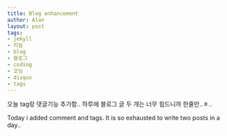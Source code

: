 ```yaml
---
title: Blog enhancement
author: Alan
layout: post
tags:
- jekyll
- 지킬
- blog
- 블로그
- coding 
- 코딩
- disqus
- tags
---
```


오늘 tag랑 댓글기능 추가함.. 하루에 블로그 글 두 개는 너무 힘드니까 한줄만..ㅎ..

Today i added comment and tags. It is so exhausted to write two posts in a day..